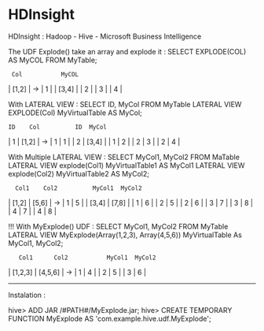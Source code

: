 HDInsight
=========

HDInsight : Hadoop - Hive - Microsoft Business Intelligence

The UDF Explode() take an array and explode it : SELECT EXPLODE(COL) AS MyCOL FROM MyTable;

     Col  		   MyCOL
  | [1,2] |	->	|  1  |
  | [3,4] |		  |  2  |
  				      |  3  |
  				      |  4  |

With LATERAL VIEW : SELECT ID, MyCol FROM MyTable LATERAL VIEW EXPLODE(Col) MyVirtualTable AS MyCol;

    ID    Col          ID  MyCol
   | 1 | [1,2] |  ->  | 1 |  1  |
   | 2 | [3,4] |      | 1 |  2  |
                      | 2 |  3  |
                      | 2 |  4  |

With Multiple LATERAL VIEW : 
  SELECT MyCol1, MyCol2 FROM MaTable 
  LATERAL VIEW explode(Col1) MyVirtualTable1 AS MyCol1
  LATERAL VIEW explode(Col2) MyVirtualTable2 AS MyCol2;

      Col1    Col2          MyCol1  MyCol2
   | [1,2] | [5,6] |  ->  |   1   |   5   |
   | [3,4] | [7,8] |      |   1   |   6   |
                          |   2   |   5   |
                          |   2   |   6   |
                          |   3   |   7   |
                          |   3   |   8   |
                          |   4   |   7   |
                          |   4   |   8   |

!!! With MyExplode() UDF :
  SELECT MyCol1, MyCol2 FROM MyTable 
  LATERAL VIEW MyExplode(Array(1,2,3), Array(4,5,6)) MyVirtualTable As MyCol1, MyCol2;

       Col1      Col2           MyCol1  MyCol2
   | [1,2,3] | [4,5,6] |  ->  |   1   |   4   |
                              |   2   |   5   |
                              |   3   |   6   |

-------------------------------------------------------------------------------------------------------------
Instalation : 

hive>  ADD JAR /#PATH#/MyExplode.jar;
hive>  CREATE TEMPORARY FUNCTION MyExplode AS 'com.example.hive.udf.MyExplode';

